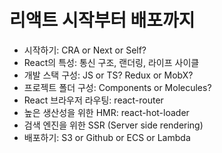 # 리액트 시작부터 배포까지

- 시작하기: CRA or Next or Self?
- React의 특성: 통신 구조, 랜더링, 라이프 사이클
- 개발 스택 구성: JS or TS? Redux or MobX?
- 프로젝트 폴더 구성: Components or Molecules?
- React 브라우저 라우팅: react-router
- 높은 생산성을 위한 HMR: react-hot-loader
- 검색 엔진을 위한 SSR (Server side rendering)
- 배포하기: S3 or Github or ECS or Lambda

